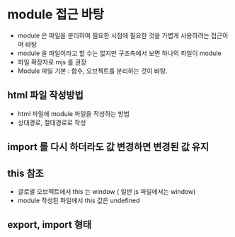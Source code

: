 
# module 접근 바탕
- module 은 파일을 분리하여 필요한 시점에 필요한 것을 가볍게 사용하려는 접근이며 바탕
- module 을 파일이라고 할 수는 없지만 구조측에서 보면 하나의 파일이 module
- 파일 확장자로 mjs 를 권장
- Module 파일 기본 : 함수, 오브젝트를 분리하는 것이 바탕. 

## html 파일 작성방법
- html 파일에 module 파일을 작성하는 방법
- 상대경로, 절대경로로 작성


## import 를 다시 하더라도 값 변경하면 변경된 값 유지

## this 참조

- 글로벌 오브젝트에서 this 는 window ( 일반 js 파일에서는 window)
- module 작성된 파일에서 this 값은 undefined 


## export, import 형태
